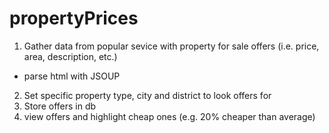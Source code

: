 # propertyPrices

1. Gather data from popular sevice with property for sale offers (i.e. price, area, description, etc.) 
- parse html with JSOUP
2. Set specific property type, city and district to look offers for
3. Store offers in db 
4. view offers and highlight cheap ones (e.g. 20% cheaper than average)
